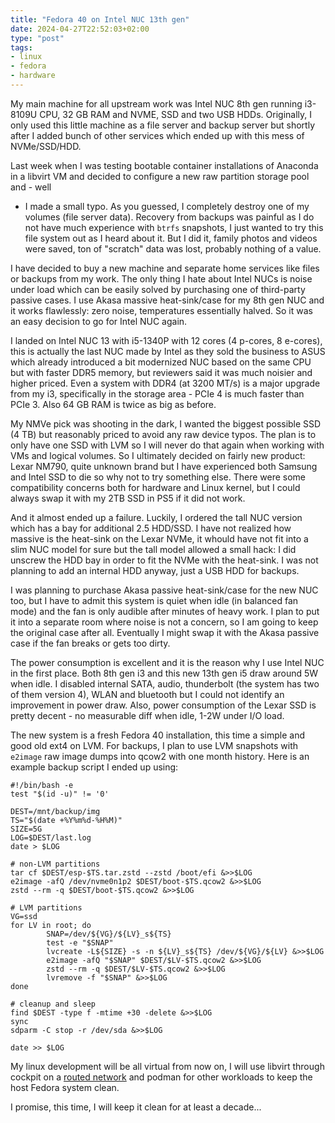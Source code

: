 ```yaml
---
title: "Fedora 40 on Intel NUC 13th gen"
date: 2024-04-27T22:52:03+02:00
type: "post"
tags:
- linux
- fedora
- hardware
---
```


My main machine for all upstream work was Intel NUC 8th gen running i3-8109U
CPU, 32 GB RAM and NVME, SSD and two USB HDDs. Originally, I only used this
little machine as a file server and backup server but shortly after I added
bunch of other services which ended up with this mess of NVMe/SSD/HDD.

Last week when I was testing bootable container installations of Anaconda in a
libvirt VM and decided to configure a new raw partition storage pool and - well
- I made a small typo. As you guessed, I completely destroy one of my volumes
(file server data). Recovery from backups was painful as I do not have much
experience with `btrfs` snapshots, I just wanted to try this file system out as
I heard about it. But I did it, family photos and videos were saved, ton of
"scratch" data was lost, probably nothing of a value.

I have decided to buy a new machine and separate home services like files or
backups from my work. The only thing I hate about Intel NUCs is noise under
load which can be easily solved by purchasing one of third-party passive cases.
I use Akasa massive heat-sink/case for my 8th gen NUC and it works flawlessly:
zero noise, temperatures essentially halved. So it was an easy decision to go
for Intel NUC again.

I landed on Intel NUC 13 with i5-1340P with 12 cores (4 p-cores, 8 e-cores),
this is actually the last NUC made by Intel as they sold the business to ASUS
which already introduced a bit modernized NUC based on the same CPU but with
faster DDR5 memory, but reviewers said it was much noisier and higher priced.
Even a system with DDR4 (at 3200 MT/s) is a major upgrade from my i3,
specifically in the storage area - PCIe 4 is much faster than PCIe 3. Also 64
GB RAM is twice as big as before.

My NMVe pick was shooting in the dark, I wanted the biggest possible SSD (4 TB)
but reasonably priced to avoid any raw device typos. The plan is to only have
one SSD with LVM so I will never do that again when working with VMs and
logical volumes. So I ultimately decided on fairly new product: Lexar NM790,
quite unknown brand but I have experienced both Samsung and Intel SSD to die so
why not to try something else. There were some compatibility concerns both for
hardware and Linux kernel, but I could always swap it with my 2TB SSD in PS5 if
it did not work.

And it almost ended up a failure. Luckily, I ordered the tall NUC version which
has a bay for additional 2.5 HDD/SSD. I have not realized how massive is the
heat-sink on the Lexar NVMe, it whould have not fit into a slim NUC model for
sure but the tall model allowed a small hack: I did unscrew the HDD bay in
order to fit the NVMe with the heat-sink. I was not planning to add an internal
HDD anyway, just a USB HDD for backups.

I was planning to purchase Akasa passive heat-sink/case for the new NUC too,
but I have to admit this system is quiet when idle (in balanced fan mode) and
the fan is only audible after minutes of heavy work. I plan to put it into a
separate room where noise is not a concern, so I am going to keep the original
case after all. Eventually I might swap it with the Akasa passive case if the
fan breaks or gets too dirty.

The power consumption is excellent and it is the reason why I use Intel NUC in
the first place. Both 8th gen i3 and this new 13th gen i5 draw around 5W when
idle. I disabled internal SATA, audio, thunderbolt (the system has two of them
version 4), WLAN and bluetooth but I could not identify an improvement in power
draw. Also, power consumption of the Lexar SSD is pretty decent - no measurable
diff when idle, 1-2W under I/O load.

The new system is a fresh Fedora 40 installation, this time a simple and good
old ext4 on LVM. For backups, I plan to use LVM snapshots with `e2image` raw
image dumps into qcow2 with one month history. Here is an example backup script
I ended up using:

```
#!/bin/bash -e
test "$(id -u)" != '0'

DEST=/mnt/backup/img
TS="$(date +%Y%m%d-%H%M)"
SIZE=5G
LOG=$DEST/last.log
date > $LOG

# non-LVM partitions
tar cf $DEST/esp-$TS.tar.zstd --zstd /boot/efi &>>$LOG
e2image -afQ /dev/nvme0n1p2 $DEST/boot-$TS.qcow2 &>>$LOG
zstd --rm -q $DEST/boot-$TS.qcow2 &>>$LOG

# LVM partitions
VG=ssd
for LV in root; do
        SNAP=/dev/${VG}/${LV}_s${TS}
        test -e "$SNAP"
        lvcreate -L${SIZE} -s -n ${LV}_s${TS} /dev/${VG}/${LV} &>>$LOG
        e2image -afQ "$SNAP" $DEST/$LV-$TS.qcow2 &>>$LOG
        zstd --rm -q $DEST/$LV-$TS.qcow2 &>>$LOG
        lvremove -f "$SNAP" &>>$LOG
done

# cleanup and sleep
find $DEST -type f -mtime +30 -delete &>>$LOG
sync
sdparm -C stop -r /dev/sda &>>$LOG

date >> $LOG
```

My linux development will be all virtual from now on, I will use libvirt
through cockpit on a [routed
network](https://lukas.zapletalovi.com/posts/2022/easy-vm-access-with-routed-libvirt-mode/)
and podman for other workloads to keep the host Fedora system clean.

I promise, this time, I will keep it clean for at least a decade...
